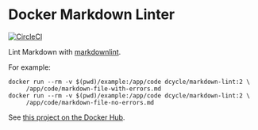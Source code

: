 Docker Markdown Linter
=====

[![CircleCI](https://circleci.com/gh/dcycle/docker-markdown-lint.svg?style=svg)](https://circleci.com/gh/dcycle/docker-markdown-lint)

Lint Markdown with [markdownlint](https://github.com/DavidAnson/markdownlint).

For example:

    docker run --rm -v $(pwd)/example:/app/code dcycle/markdown-lint:2 \
         /app/code/markdown-file-with-errors.md
    docker run --rm -v $(pwd)/example:/app/code dcycle/markdown-lint:2 \
         /app/code/markdown-file-no-errors.md

See [this project on the Docker Hub](https://hub.docker.com/r/dcycle/markdown-lint/).
